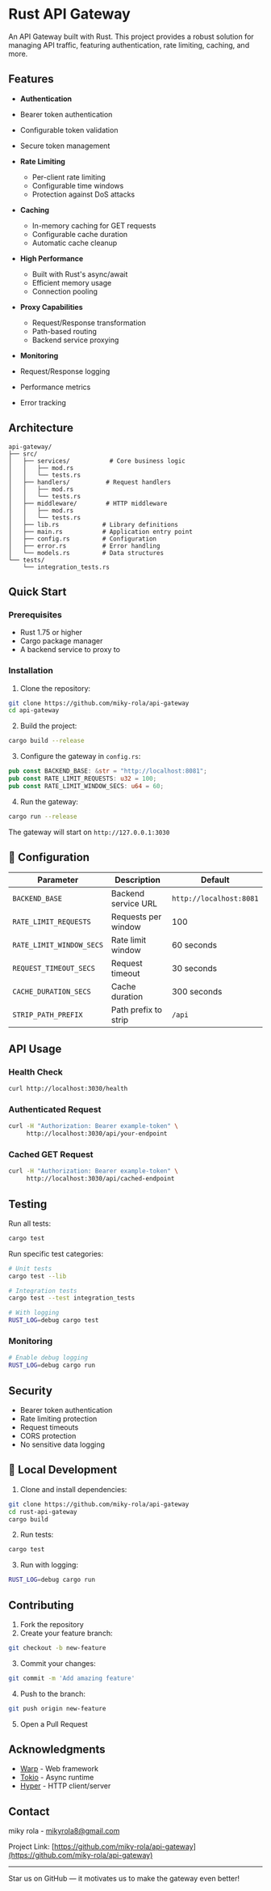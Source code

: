 # Rust API Gateway

An API Gateway built with Rust. This project provides a robust solution for managing API traffic, featuring authentication, rate limiting, caching, and more.

##  Features

-  **Authentication**
  - Bearer token authentication
  - Configurable token validation
  - Secure token management

- **Rate Limiting**
  - Per-client rate limiting
  - Configurable time windows
  - Protection against DoS attacks

- **Caching**
  - In-memory caching for GET requests
  - Configurable cache duration
  - Automatic cache cleanup

- **High Performance**
  - Built with Rust's async/await
  - Efficient memory usage
  - Connection pooling

- **Proxy Capabilities**
  - Request/Response transformation
  - Path-based routing
  - Backend service proxying

-  **Monitoring**
  - Request/Response logging
  - Performance metrics
  - Error tracking

## Architecture

```
api-gateway/
├── src/
│   ├── services/           # Core business logic
│   │   ├── mod.rs
│   │   └── tests.rs
│   ├── handlers/          # Request handlers
│   │   ├── mod.rs
│   │   └── tests.rs
│   ├── middleware/        # HTTP middleware
│   │   ├── mod.rs
│   │   └── tests.rs
│   ├── lib.rs            # Library definitions
│   ├── main.rs           # Application entry point
│   ├── config.rs         # Configuration
│   ├── error.rs          # Error handling
│   └── models.rs         # Data structures
└── tests/
    └── integration_tests.rs
```

## Quick Start

### Prerequisites

- Rust 1.75 or higher
- Cargo package manager
- A backend service to proxy to

### Installation

1. Clone the repository:
```bash
git clone https://github.com/miky-rola/api-gateway
cd api-gateway
```

2. Build the project:
```bash
cargo build --release
```

3. Configure the gateway in `config.rs`:
```rust
pub const BACKEND_BASE: &str = "http://localhost:8081";
pub const RATE_LIMIT_REQUESTS: u32 = 100;
pub const RATE_LIMIT_WINDOW_SECS: u64 = 60;
```

4. Run the gateway:
```bash
cargo run --release
```

The gateway will start on `http://127.0.0.1:3030`

## 🔧 Configuration

| Parameter | Description | Default |
|-----------|-------------|---------|
| `BACKEND_BASE` | Backend service URL | `http://localhost:8081` |
| `RATE_LIMIT_REQUESTS` | Requests per window | 100 |
| `RATE_LIMIT_WINDOW_SECS` | Rate limit window | 60 seconds |
| `REQUEST_TIMEOUT_SECS` | Request timeout | 30 seconds |
| `CACHE_DURATION_SECS` | Cache duration | 300 seconds |
| `STRIP_PATH_PREFIX` | Path prefix to strip | `/api` |

## API Usage

### Health Check
```bash
curl http://localhost:3030/health
```

### Authenticated Request
```bash
curl -H "Authorization: Bearer example-token" \
     http://localhost:3030/api/your-endpoint
```

### Cached GET Request
```bash
curl -H "Authorization: Bearer example-token" \
     http://localhost:3030/api/cached-endpoint
```

## Testing

Run all tests:
```bash
cargo test
```

Run specific test categories:
```bash
# Unit tests
cargo test --lib

# Integration tests
cargo test --test integration_tests

# With logging
RUST_LOG=debug cargo test
```


### Monitoring
```bash
# Enable debug logging
RUST_LOG=debug cargo run
```

## Security

- Bearer token authentication
- Rate limiting protection
- Request timeouts
- CORS protection
- No sensitive data logging

## 🔧 Local Development

1. Clone and install dependencies:
```bash
git clone https://github.com/miky-rola/api-gateway
cd rust-api-gateway
cargo build
```

2. Run tests:
```bash
cargo test
```

3. Run with logging:
```bash
RUST_LOG=debug cargo run
```

## Contributing

1. Fork the repository
2. Create your feature branch:
```bash
git checkout -b new-feature
```

3. Commit your changes:
```bash
git commit -m 'Add amazing feature'
```

4. Push to the branch:
```bash
git push origin new-feature
```

5. Open a Pull Request

## Acknowledgments

- [Warp](https://github.com/seanmonstar/warp) - Web framework
- [Tokio](https://tokio.rs) - Async runtime
- [Hyper](https://hyper.rs) - HTTP client/server

## Contact

miky rola - [mikyrola8@gmail.com](mikyrola8@gmail.com)

Project Link: [https://github.com/miky-rola/api-gateway](https://github.com/miky-rola/api-gateway)

---

Star us on GitHub — it motivates us to make the gateway even better!